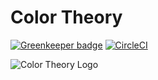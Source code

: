 # Color Theory

[![Greenkeeper badge](https://badges.greenkeeper.io/hericlesme/ColorTheory.svg)](https://greenkeeper.io/) [![CircleCI](https://circleci.com/gh/hericlesme/ColorTheory.svg?style=svg)](https://circleci.com/gh/hericlesme/ColorTheory)

![Color Theory Logo](https://imgur.com/XE6WGCc.png)
